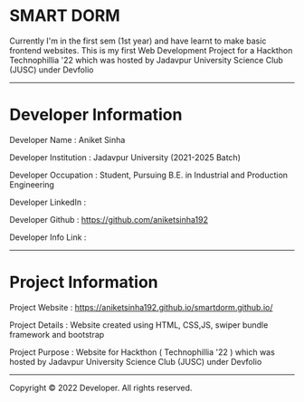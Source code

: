 # SMART DORM

Currently I'm in the first sem (1st year) and have learnt to make basic frontend websites. 
This is my first Web Development Project for a Hackthon Technophillia '22 which was hosted by Jadavpur University Science Club (JUSC) under Devfolio
__________________________________________________________________________________________________________________________

# Developer Information

Developer Name :          Aniket Sinha

Developer Institution :   Jadavpur University (2021-2025 Batch)

Developer Occupation :    Student, Pursuing B.E. in Industrial and Production Engineering

Developer LinkedIn :

Developer Github :        https://github.com/aniketsinha192

Developer Info Link : 

_____________________________________________________________________________________________________________________________

# Project Information

Project Website :         https://aniketsinha192.github.io/smartdorm.github.io/

Project Details :         Website created using HTML, CSS,JS, swiper bundle framework and bootstrap

Project Purpose :         Website for Hackthon ( Technophillia '22  )  which was hosted by Jadavpur University Science Club (JUSC) under Devfolio

________________________________________________________________________________________________________________________________

Copyright © 2022 Developer. All rights reserved.
